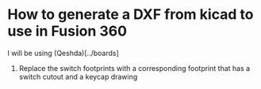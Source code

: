 # How to generate a DXF from kicad to use in Fusion 360

I will be using (Qeshda)[../boards]

1. Replace the switch footprints with a corresponding footprint that has a switch cutout and a keycap drawing
